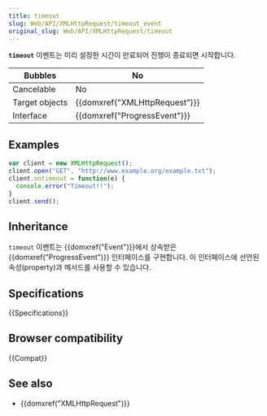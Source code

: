 ```yaml
---
title: timeout
slug: Web/API/XMLHttpRequest/timeout_event
original_slug: Web/API/XMLHttpRequest/timeout
---
```

**`timeout`** 이벤트는 미리 설정한 시간이 만료되어 진행이 종료되면 시작합니다.

| Bubbles        | No                                       |
| -------------- | ---------------------------------------- |
| Cancelable     | No                                       |
| Target objects | {{domxref("XMLHttpRequest")}} |
| Interface      | {{domxref("ProgressEvent")}}     |

## Examples

```js
var client = new XMLHttpRequest();
client.open("GET", "http://www.example.org/example.txt");
client.ontimeout = function(e) {
  console.error("Timeout!!");
}
client.send();
```

## Inheritance

`timeout` 이벤트는 {{domxref("Event")}}에서 상속받은 {{domxref("ProgressEvent")}} 인터페이스를 구현합니다. 이 인터페이스에 선언된 속성(property)과 메서드를 사용할 수 있습니다.

## Specifications

{{Specifications}}

## Browser compatibility

{{Compat}}

## See also

- {{domxref("XMLHttpRequest")}}
